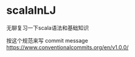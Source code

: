# scalaInLJ
无聊复习一下scala语法和基础知识

按这个规范来写 commit message https://www.conventionalcommits.org/en/v1.0.0/